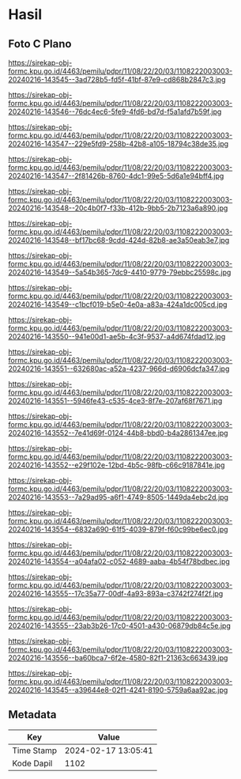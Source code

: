 # Hasil

## Foto C Plano

https://sirekap-obj-formc.kpu.go.id/4463/pemilu/pdpr/11/08/22/20/03/1108222003003-20240216-143545--3ad728b5-fd5f-41bf-87e9-cd868b2847c3.jpg

https://sirekap-obj-formc.kpu.go.id/4463/pemilu/pdpr/11/08/22/20/03/1108222003003-20240216-143546--76dc4ec6-5fe9-4fd6-bd7d-f5a1afd7b59f.jpg

https://sirekap-obj-formc.kpu.go.id/4463/pemilu/pdpr/11/08/22/20/03/1108222003003-20240216-143547--229e5fd9-258b-42b8-a105-18794c38de35.jpg

https://sirekap-obj-formc.kpu.go.id/4463/pemilu/pdpr/11/08/22/20/03/1108222003003-20240216-143547--2f81426b-8760-4dc1-99e5-5d6a1e94bff4.jpg

https://sirekap-obj-formc.kpu.go.id/4463/pemilu/pdpr/11/08/22/20/03/1108222003003-20240216-143548--20c4b0f7-f33b-412b-9bb5-2b7123a6a890.jpg

https://sirekap-obj-formc.kpu.go.id/4463/pemilu/pdpr/11/08/22/20/03/1108222003003-20240216-143548--bf17bc68-9cdd-424d-82b8-ae3a50eab3e7.jpg

https://sirekap-obj-formc.kpu.go.id/4463/pemilu/pdpr/11/08/22/20/03/1108222003003-20240216-143549--5a54b365-7dc9-4410-9779-79ebbc25598c.jpg

https://sirekap-obj-formc.kpu.go.id/4463/pemilu/pdpr/11/08/22/20/03/1108222003003-20240216-143549--c1bcf019-b5e0-4e0a-a83a-424a1dc005cd.jpg

https://sirekap-obj-formc.kpu.go.id/4463/pemilu/pdpr/11/08/22/20/03/1108222003003-20240216-143550--941e00d1-ae5b-4c3f-9537-a4d674fdad12.jpg

https://sirekap-obj-formc.kpu.go.id/4463/pemilu/pdpr/11/08/22/20/03/1108222003003-20240216-143551--632680ac-a52a-4237-966d-d6906dcfa347.jpg

https://sirekap-obj-formc.kpu.go.id/4463/pemilu/pdpr/11/08/22/20/03/1108222003003-20240216-143551--5946fe43-c535-4ce3-8f7e-207af68f7671.jpg

https://sirekap-obj-formc.kpu.go.id/4463/pemilu/pdpr/11/08/22/20/03/1108222003003-20240216-143552--7e41d69f-0124-44b8-bbd0-b4a2861347ee.jpg

https://sirekap-obj-formc.kpu.go.id/4463/pemilu/pdpr/11/08/22/20/03/1108222003003-20240216-143552--e29f102e-12bd-4b5c-98fb-c66c9187841e.jpg

https://sirekap-obj-formc.kpu.go.id/4463/pemilu/pdpr/11/08/22/20/03/1108222003003-20240216-143553--7a29ad95-a6f1-4749-8505-1449da4ebc2d.jpg

https://sirekap-obj-formc.kpu.go.id/4463/pemilu/pdpr/11/08/22/20/03/1108222003003-20240216-143554--6832a690-61f5-4039-879f-f60c99be6ec0.jpg

https://sirekap-obj-formc.kpu.go.id/4463/pemilu/pdpr/11/08/22/20/03/1108222003003-20240216-143554--a04afa02-c052-4689-aaba-4b54f78bdbec.jpg

https://sirekap-obj-formc.kpu.go.id/4463/pemilu/pdpr/11/08/22/20/03/1108222003003-20240216-143555--17c35a77-00df-4a93-893a-c3742f274f2f.jpg

https://sirekap-obj-formc.kpu.go.id/4463/pemilu/pdpr/11/08/22/20/03/1108222003003-20240216-143555--23ab3b26-17c0-4501-a430-06879db84c5e.jpg

https://sirekap-obj-formc.kpu.go.id/4463/pemilu/pdpr/11/08/22/20/03/1108222003003-20240216-143556--ba60bca7-6f2e-4580-82f1-21363c663439.jpg

https://sirekap-obj-formc.kpu.go.id/4463/pemilu/pdpr/11/08/22/20/03/1108222003003-20240216-143545--a39644e8-02f1-4241-8190-5759a6aa92ac.jpg


## Metadata

| Key        | Value               |
| ---------- | ------------------- |
| Time Stamp | 2024-02-17 13:05:41 |
| Kode Dapil | 1102                |



